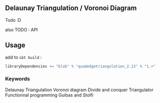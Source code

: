 ## Delaunay Triangulation / Voronoi Diagram

Todo :D


also TODO : API

## Usage

add to ``sbt build`` :

```scala
libraryDependencies += "blob" % "quadedgetriangulation_2.13" % "1.+"
```

### Keywords

Delaunay Triangulation
Voronoi diagram
Divide and conquer
Triangulator
Functionnal programming
Guibas and Stolfi
